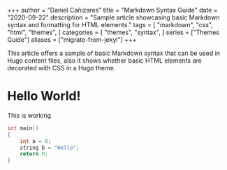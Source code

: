 +++
author = "Daniel Cañizares"
title = "Markdown Syntax Guide"
date = "2020-09-22"
description = "Sample article showcasing basic Markdown syntax and formatting for HTML elements."
tags = [
    "markdown",
    "css",
    "html",
    "themes",
]
categories = [
    "themes",
    "syntax",
]
series = ["Themes Guide"]
aliases = ["migrate-from-jekyl"]
+++

This article offers a sample of basic Markdown syntax that can be used in Hugo content files, also it shows whether basic HTML elements are decorated with CSS in a Hugo theme.
<!--more-->

# Hello World!

This is working

```cpp
int main()
{
    int a = 0;
    string b = "Hello";
    return 0;    
}
```
